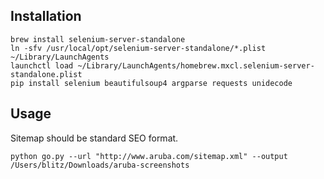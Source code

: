 ## Installation ##
```shell
brew install selenium-server-standalone  
ln -sfv /usr/local/opt/selenium-server-standalone/*.plist ~/Library/LaunchAgents
launchctl load ~/Library/LaunchAgents/homebrew.mxcl.selenium-server-standalone.plist
pip install selenium beautifulsoup4 argparse requests unidecode
```
## Usage ##
Sitemap should be standard SEO format.
```shell
python go.py --url "http://www.aruba.com/sitemap.xml" --output /Users/blitz/Downloads/aruba-screenshots
```
